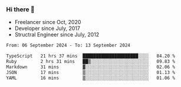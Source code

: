 ### Hi there 👋

- Freelancer since Oct, 2020
- Developer since July, 2017
- Structral Engineer since July, 2012

<!--START_SECTION:waka-->

```txt
From: 06 September 2024 - To: 13 September 2024

TypeScript   21 hrs 37 mins  █████████████████████░░░░   84.20 %
Ruby         2 hrs 31 mins   ██▒░░░░░░░░░░░░░░░░░░░░░░   09.83 %
Markdown     31 mins         ▓░░░░░░░░░░░░░░░░░░░░░░░░   02.06 %
JSON         17 mins         ▒░░░░░░░░░░░░░░░░░░░░░░░░   01.13 %
YAML         16 mins         ▒░░░░░░░░░░░░░░░░░░░░░░░░   01.06 %
```

<!--END_SECTION:waka-->
